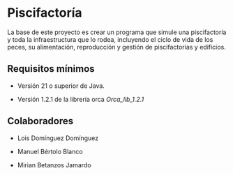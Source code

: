 # Piscifactoría

La base de este proyecto es crear un programa que simule una piscifactoría y toda la infraestructura que lo rodea, incluyendo el ciclo de vida de los peces, su alimentación, reproducción y gestión de piscifactorías y edificios.

## Requisitos mínimos

- Versión 21 o superior de Java.

- Versión 1.2.1 de la librería orca *Orca_lib_1.2.1*

## Colaboradores

- Lois Domínguez Domínguez

- Manuel Bértolo Blanco

- Mirian Betanzos Jamardo

